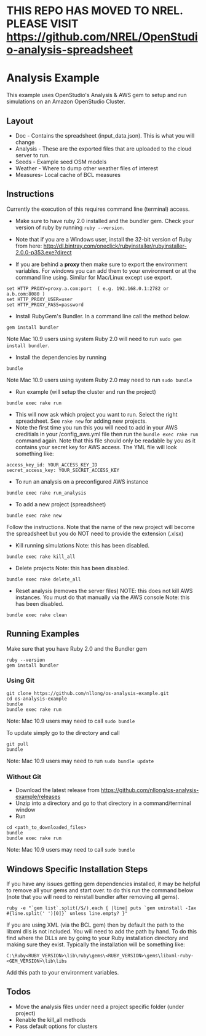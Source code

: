 # THIS REPO HAS MOVED TO NREL. PLEASE VISIT https://github.com/NREL/OpenStudio-analysis-spreadsheet


# Analysis Example

This example uses OpenStudio's Analysis & AWS gem to setup and run simulations on an Amazon OpenStudio Cluster.

## Layout
* Doc - Contains the spreadsheet (input_data.json).  This is what you will change
* Analysis - These are the exported files that are uploaded to the cloud server to run.
* Seeds - Example seed OSM models
* Weather - Where to dump other weather files of interest
* Measures- Local cache of BCL measures

## Instructions

Currently the execution of this requires command line (terminal) access.  

* Make sure to have ruby 2.0 installed and the bundler gem.  Check your version of ruby by running `ruby --version`.
* Note that if you are a Windows user, install the 32-bit version of Ruby from here: http://dl.bintray.com/oneclick/rubyinstaller/rubyinstaller-2.0.0-p353.exe?direct

* If you are behind a **proxy** then make sure to export the environment variables.  For windows you can add them to your environment or at the command line using. Similar for Mac/Linux except use export.

```
set HTTP_PROXY=proxy.a.com:port  ( e.g. 192.168.0.1:2782 or a.b.com:8080 )
set HTTP_PROXY_USER=user 
set HTTP_PROXY_PASS=password
```

* Install RubyGem's Bundler.  In a command line call the method below.  

```
gem install bundler
```
Note Mac 10.9 users using system Ruby 2.0 will need to run `sudo gem install bundler`.

* Install the dependencies by running

```
bundle
```

Note Mac 10.9 users using system Ruby 2.0 may need to run `sudo bundle`

* Run example (will setup the cluster and run the project)

```
bundle exec rake run
```

* This will now ask which project you want to run. Select the right spreadsheet.  See `rake new` for adding new projects.
* Note the first time you run this you will need to add in your AWS creditials in your <home-dir>/config_aws.yml file then run the `bundle exec rake run` command again.  Note that this file should only be readable by you as it contains your secret key for AWS access. The YML file will look something like:


```
access_key_id: YOUR_ACCESS_KEY_ID
secret_access_key: YOUR_SECRET_ACCESS_KEY
```

* To run an analysis on a preconfigured AWS instance

```
bundle exec rake run_analysis
```

* To add a new project (spreadsheet)

```
bundle exec rake new
```

Follow the instructions.  Note that the name of the new project will become the spreadsheet but you do NOT need to provide the extension (.xlsx)

* Kill running simulations
Note: this has been disabled.
 
```
bundle exec rake kill_all
```

* Delete projects
Note: this has been disabled.

```
bundle exec rake delete_all
```

* Reset analysis (removes the server files) NOTE: this does not kill AWS instances. You must do that manually via the AWS console
Note: this has been disabled.

```
bundle exec rake clean
```



## Running Examples

Make sure that you have Ruby 2.0 and the Bundler gem

```
ruby --version
gem install bundler
```

### Using Git

```
git clone https://github.com/nllong/os-analysis-example.git
cd os-analysis-example
bundle 
bundle exec rake run
```
Note: Mac 10.9 users may need to call `sudo bundle`

To update simply go to the directory and call

```
git pull
bundle
```
Note: Mac 10.9 users may need to run `sudo bundle update`

### Without Git

* Download the latest release from https://github.com/nllong/os-analysis-example/releases
* Unzip into a directory and go to that directory in a command/terminal window
* Run

```
cd <path_to_downloaded_files>
bundle
bundle exec rake run
``` 
Note: Mac 10.9 users may need to call `sudo bundle`


## Windows Specific Installation Steps

If you have any issues getting gem dependencies installed, it may be helpful to remove all your gems and start over.  to do this run the command below (note that you will need to reinstall bundler after removing all gems).

```
ruby -e "`gem list`.split(/$/).each { |line| puts `gem uninstall -Iax #{line.split(' ')[0]}` unless line.empty? }"
```


If you are using XML (via the BCL gem) then by default the path to the libxml dlls is not included.  You will need to add the path by hand.  To do this find where the DLLs are by going to your Ruby installation directory and making sure they exist. Typically the installation will be something like:

```
C:\Ruby<RUBY_VERSION>\lib\ruby\gems\<RUBY_VERSION>\gems\libxml-ruby-<GEM_VERSION>\lib\libs
```

Add this path to your environment variables.


## Todos

* Move the analysis files under need a project specific folder (under project)
* Renable the kill_all methods
* Pass default options for clusters 
